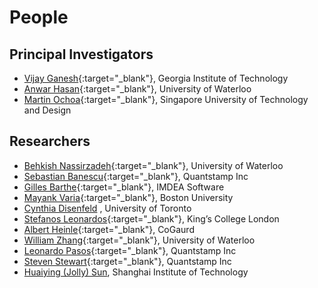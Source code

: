 # People


## Principal Investigators
- [Vijay Ganesh](https://vganesh1.github.io/){:target="_blank"}, Georgia Institute of Technology
- [Anwar Hasan](https://ece.uwaterloo.ca/~ahasan/){:target="_blank"}, University of Waterloo
- [Martin Ochoa](http://dblp.uni-trier.de/pers/hd/o/Ochoa:Mart=iacute=n){:target="_blank"}, Singapore University of Technology and Design


## Researchers
- [Behkish Nassirzadeh](https://ece.uwaterloo.ca/~bnassirz/){:target="_blank"}, University of Waterloo
- [Sebastian Banescu](https://www.in.tum.de/i04/banescu/){:target="_blank"}, Quantstamp Inc
- [Gilles Barthe](https://software.imdea.org/people/gilles.barthe/){:target="_blank"}, IMDEA Software
- [Mayank Varia](http://www.mvaria.com/){:target="_blank"}, Boston University
- [Cynthia Disenfeld](https://dblp.org/pid/57/11135.html) , University of Toronto
- [Stefanos Leonardos]([https://www.linkedin.com/in/lnrdpss/?originalSubdomain=ca](https://stefanosleonardos.wordpress.com/)){:target="_blank"}, King’s College London
- [Albert Heinle](https://ca.linkedin.com/in/albertheinle){:target="_blank"}, CoGaurd
- [William Zhang](https://www.linkedin.com/in/quan-zhang-william/?originalSubdomain=ca){:target="_blank"}, University of Waterloo
- [Leonardo Pasos](https://www.linkedin.com/in/lnrdpss/?originalSubdomain=ca){:target="_blank"}, Quantstamp Inc
- [Steven Stewart](https://medium.com/@stevenstewart_9009){:target="_blank"}, Quantstamp Inc
- [Huaiying (Jolly) Sun](https://dblp.org/pid/202/4974.html),  Shanghai Institute of Technology
